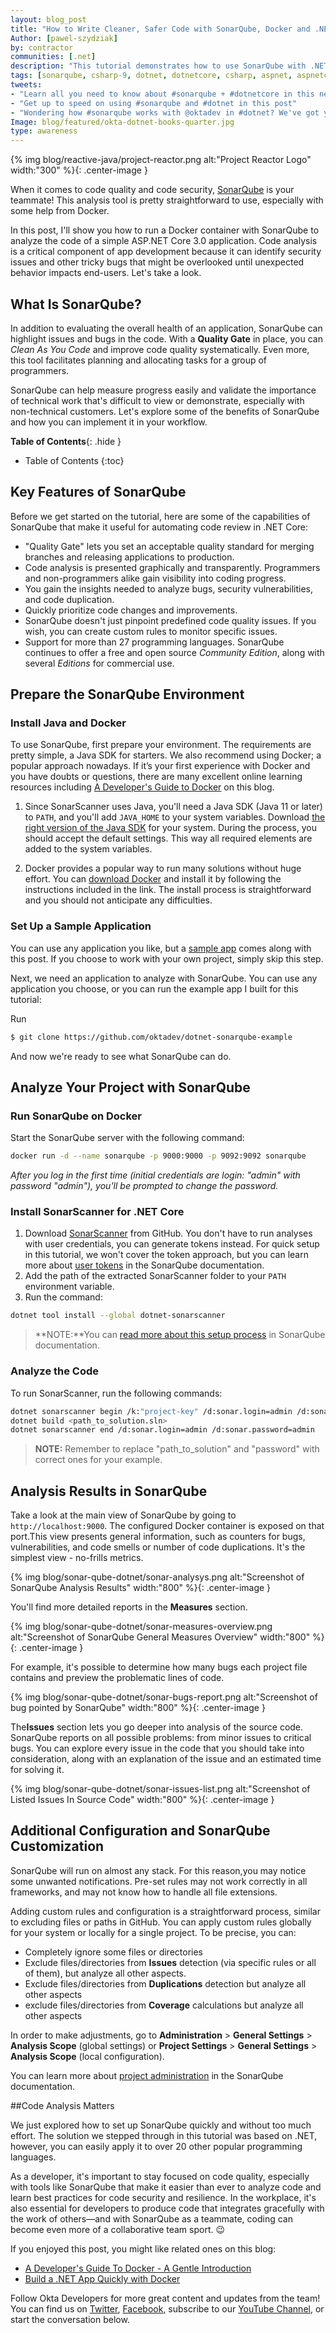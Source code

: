 ```yaml
---
layout: blog_post
title: "How to Write Cleaner, Safer Code with SonarQube, Docker and .NET Core"
Author: [pawel-szydziak]
by: contractor
communities: [.net]
description: "This tutorial demonstrates how to use SonarQube with .NET Core. "
tags: [sonarqube, csharp-9, dotnet, dotnetcore, csharp, aspnet, aspnetcore, dotnet5]
tweets:
- "Learn all you need to know about #sonarqube + #dotnetcore in this new tutorial ->"
- "Get up to speed on using #sonarqube and #dotnet in this post"
- "Wondering how #sonarqube works with @oktadev in #dotnet? We've got you covered!"
Image: blog/featured/okta-dotnet-books-quarter.jpg
type: awareness
---
```



{% img blog/reactive-java/project-reactor.png alt:"Project Reactor Logo" width:"300" %}{: .center-image }


When it comes to code quality and code security, [SonarQube](https://www.sonarqube.org/) is your teammate! This analysis tool is pretty straightforward to use, especially with some help from Docker.

In this post, I'll show you how to run a Docker container with SonarQube to analyze the code of a simple ASP.NET Core 3.0 application. Code analysis is a critical component of app development because it can identify security issues and other tricky bugs that might be overlooked until unexpected behavior impacts end-users. Let's take a look. 

## What Is SonarQube?

In addition to evaluating the overall health of an application, SonarQube can highlight issues and bugs in the code. With a **Quality Gate** in place, you can _Clean As You Code_ and improve code quality systematically. Even more, this tool facilitates planning and allocating tasks for a group of programmers.

SonarQube can help measure progress easily and validate the importance of technical work that's difficult to view or demonstrate, especially with non-technical customers. Let's explore some of the benefits of SonarQube and how you can implement it in your workflow.  

**Table of Contents**{: .hide }
* Table of Contents
{:toc}

## Key Features of SonarQube

Before we get started on the tutorial, here are some of the capabilities of SonarQube that make it useful for automating code review in .NET Core: 
- "Quality Gate" lets you set an acceptable quality standard for merging branches and releasing applications to production.
- Code analysis is presented graphically and transparently. Programmers and non-programmers alike gain visibility into coding progress. 
- You gain the insights needed to analyze bugs, security vulnerabilities, and code duplication. 
- Quickly prioritize code changes and improvements.
- SonarQube doesn't just pinpoint predefined code quality issues. If you wish, you can create custom rules to monitor specific issues. 
- Support for more than 27 programming languages. SonarQube continues to offer a free and open source *Community Edition*, along with several *Editions* for commercial use. 

## Prepare the SonarQube Environment 

### Install Java and Docker

To use SonarQube, first prepare your environment.  The requirements are pretty simple, a Java SDK for starters. We also recommend using Docker; a popular approach nowadays. If it’s your first experience with Docker and you have doubts or questions,  there are many excellent online learning resources including [A Developer's Guide to Docker](/blog/2017/05/10/developers-guide-to-docker-part-1) on this blog.

1. Since SonarScanner uses Java, you'll need a Java SDK (Java 11 or later) to `PATH`, and you'll add `JAVA_HOME` to your system variables.
Download [the right version of the Java SDK](https://adoptopenjdk.net/) for your system. During the process, you should accept the default settings. This way all required elements are added to the system variables.

2. Docker provides a popular way to run many solutions without huge effort. You can [download Docker](https://docs.docker.com/docker-for-windows/install/) and install it by following the instructions included in the link. The install process is straightforward and you should not anticipate any difficulties.

### Set Up a Sample Application

You can use any application you like, but a [sample app](https://github.com/P-Szydziak/SampleApp-SonarQube) comes along with this post. If you choose to work with your own project, simply skip this step.

Next, we need an application to analyze with SonarQube. You can use any application you choose, or you can run the example app I built for this tutorial:  

Run

```sh
$ git clone https://github.com/oktadev/dotnet-sonarqube-example
```
And now we're ready to see what SonarQube can do. 

## Analyze Your Project with SonarQube

### Run SonarQube on Docker
Start the SonarQube server with the following command:

```sh
docker run -d --name sonarqube -p 9000:9000 -p 9092:9092 sonarqube
```
*After you log in the first time (initial credentials are login: "admin" with password "admin"), you'll be prompted to change the password.*

### Install SonarScanner for .NET Core

1. Download [SonarScanner](https://github.com/SonarSource/sonar-scanner-msbuild/releases/download/4.7.1.2311/sonar-scanner-msbuild-4.7.1.2311-netcoreapp2.0.zip) from GitHub.
You don't have to run analyses with user credentials, you can generate tokens instead. For  quick setup in this tutorial, we won't cover the token approach, but you can learn more about [user tokens](https://docs.sonarqube.org/latest/user-guide/user-token) in the SonarQube documentation. 
2. Add the path of the extracted SonarScanner folder to your `PATH` environment variable.
3. Run the command:

  ```sh
  dotnet tool install --global dotnet-sonarscanner
  ```

> **NOTE:**You can [read more about this setup process](https://docs.sonarqube.org/latest/analysis/scan/sonarscanner-for-msbuild/) in SonarQube documentation.

### Analyze the Code

To run SonarScanner, run the following commands:

```sh
dotnet sonarscanner begin /k:"project-key" /d:sonar.login=admin /d:sonar.password=admin
dotnet build <path_to_solution.sln>
dotnet sonarscanner end /d:sonar.login=admin /d:sonar.password=admin
```

> **NOTE:** Remember to replace "path_to_solution" and "password" with correct ones for your example.

## Analysis Results in SonarQube 

Take a look at the main view of SonarQube by going to `http://localhost:9000`. The configured Docker container is exposed on that port.This view presents general information, such as counters for bugs, vulnerabilities, and code smells or number of code duplications. It's the simplest view - no-frills metrics.

{% img blog/sonar-qube-dotnet/sonar-analysys.png alt:"Screenshot of SonarQube Analysis Results" width:"800" %}{: .center-image }

You'll find more detailed reports in the **Measures** section.

{% img blog/sonar-qube-dotnet/sonar-measures-overview.png alt:"Screenshot of SonarQube General Measures Overview" width:"800" %}{: .center-image }

For example, it's possible to determine how many bugs each project file contains and preview the problematic lines of code. 

{% img blog/sonar-qube-dotnet/sonar-bugs-report.png alt:"Screenshot of bug pointed by SonarQube" width:"800" %}{: .center-image }

The**Issues** section lets you go deeper into analysis of the source code. SonarQube reports on all possible problems: from minor issues to critical bugs. You can explore every issue in the code that you should take into consideration, along with an explanation of the issue and an estimated time for solving it.

{% img blog/sonar-qube-dotnet/sonar-issues-list.png alt:"Screenshot of Listed Issues In Source Code" width:"800" %}{: .center-image }

## Additional Configuration and SonarQube Customization 

SonarQube will run on almost any stack. For this reason,you may notice some unwanted notifications. Pre-set rules may not work correctly in all frameworks, and may not know how to handle all file extensions. 

Adding custom rules and configuration is a straightforward process, similar to excluding files or paths in GitHub. You can apply custom rules globally for your system or locally for a single project. To be precise, you can:

- Completely ignore some files or directories
- Exclude files/directories from **Issues** detection (via specific rules or all of them),  but analyze all other aspects.
- Exclude files/directories from **Duplications** detection but analyze all other aspects
- exclude files/directories from **Coverage** calculations but analyze all other aspects

In order to make adjustments, go to
**Administration** > **General Settings** > **Analysis Scope** (global settings) or
**Project Settings** > **General Settings** > **Analysis Scope** (local configuration).

You can learn more about [project administration](https://docs.sonarqube.org/latest/project-administration/narrowing-the-focus/) in the SonarQube documentation.

##Code Analysis Matters

We just explored how to set up SonarQube quickly and without too much effort. The solution we stepped through in this tutorial was based on .NET, however, you can easily apply it to over 20 other popular programming languages.

As a developer, it's important to stay focused on code quality, especially with tools like SonarQube that make it easier than ever to analyze code and learn best practices for code security and resilience. In the workplace, it's also essential for developers to produce code that integrates gracefully with the work of others—and with SonarQube as a teammate, coding can become even more of a collaborative team sport.  😉

If you enjoyed this post, you might like related ones on this blog:

- [A Developer's Guide To Docker - A Gentle Introduction](/blog/2017/05/10/developers-guide-to-docker-part-1)
- [Build a .NET App Quickly with Docker](/blog/2019/11/04/build-net-app-quickly-with-docker)

Follow Okta Developers for more great content and updates from the team! You can find us on [Twitter](https://twitter.com/oktadev), [Facebook](https://www.facebook.com/oktadevelopers), subscribe to our [YouTube Channel](https://youtube.com/c/oktadev), or start the conversation below.
